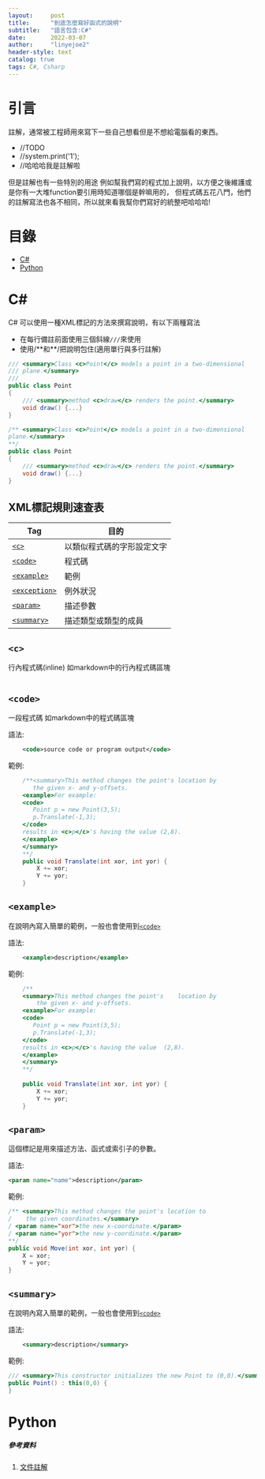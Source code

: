 ```yaml
---
layout:     post
title:      "到底怎麼寫好函式的說明"
subtitle:   "語言包含:C#"
date:       2022-03-07
author:     "linyejoe2"
header-style: text
catalog: true
tags: C#, Csharp
---
```


# 引言

註解，通常被工程師用來寫下一些自己想看但是不想給電腦看的東西。

- //TODO
- //system.print('1');
- //哈哈哈我是註解啦

但是註解也有一些特別的用途
例如幫我們寫的程式加上說明，以方便之後維護或是你有一大堆function要引用時知道哪個是幹嘛用的，
但程式碼五花八門，他們的註解寫法也各不相同，所以就來看我幫你們寫好的統整吧哈哈哈!

<!--more-->
# 目錄

- [C#](#C#)
- [Python](#Python)

# C#

C# 可以使用一種XML標記的方法來撰寫說明，有以下兩種寫法
- 在每行備註前面使用三個斜線`///`來使用
- 使用/\*\*和\*\*/把說明包住(適用單行與多行註解)

```c#
/// <summary>Class <c>Point</c> models a point in a two-dimensional
/// plane.</summary>
///
public class Point 
{
    /// <summary>method <c>draw</c> renders the point.</summary>
    void draw() {...}
}
```

```c#
/** <summary>Class <c>Point</c> models a point in a two-dimensional
plane.</summary>
**/
public class Point 
{
    /// <summary>method <c>draw</c> renders the point.</summary>
    void draw() {...}
}
```

## XML標記規則速查表

Tag|目的
-|-
[`<c>`]()|以類似程式碼的字形設定文字
[`<code>`](#code)|程式碼
[`<example>`](#example)|範例
[`<exception>`]()|例外狀況
[`<param>`](#param)|描述參數
[`<summary>`](#summary)|描述類型或類型的成員



## `<c>`
行內程式碼(inline) 如markdown中的行內程式碼區塊

```c#
```



## `<code>`
一段程式碼 如markdown中的程式碼區塊

語法:
```xml
    <code>source code or program output</code>
```

範例:
```C#
    /**<summary>This method changes the point's location by
       the given x- and y-offsets.
    <example>For example:
    <code>
       Point p = new Point(3,5);
       p.Translate(-1,3);
    </code>
    results in <c>p</c>'s having the value (2,8).
    </example>
    </summary>
    **/    
    public void Translate(int xor, int yor) {
        X += xor;
        Y += yor;
    }   
```

## `<example>`
在說明內寫入簡單的範例，一般也會使用到[`<code>`](#code)

語法:
```xml
    <example>description</example>
```

範例:
```c#
    /** 
    <summary>This method changes the point's    location by
        the given x- and y-offsets.
    <example>For example:
    <code>
       Point p = new Point(3,5);
       p.Translate(-1,3);
    </code>
    results in <c>p</c>'s having the value  (2,8).
    </example>
    </summary> 
    **/
    
    public void Translate(int xor, int yor) {
        X += xor;
        Y += yor;
    }   
```

## `<param>`
這個標記是用來描述方法、函式或索引子的參數。

語法:
```xml
<param name="name">description</param>
```

範例:
```C#
/** <summary>This method changes the point's location to
/    the given coordinates.</summary>
/ <param name="xor">the new x-coordinate.</param>
/ <param name="yor">the new y-coordinate.</param>
**/
public void Move(int xor, int yor) {
    X = xor;
    Y = yor;
}
```

## `<summary>`
在說明內寫入簡單的範例，一般也會使用到[`<code>`](#code)

語法:
```xml
    <summary>description</summary>
```

範例:
```c#
/// <summary>This constructor initializes the new Point to (0,0).</summary>
public Point() : this(0,0) {
}
```

# Python


##### 參考資料
1. [文件註解](https://docs.microsoft.com/zh-tw/dotnet/csharp/language-reference/language-specification/documentation-comments#introduction)